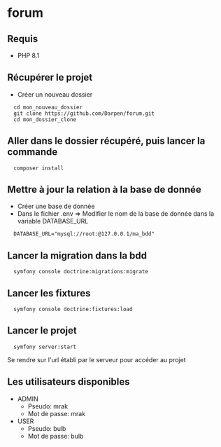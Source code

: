 # forum

## Requis
- PHP 8.1

## Récupérer le projet
- Créer un nouveau dossier
```
  cd mon_nouveau_dossier
  git clone https://github.com/Darpen/forum.git
  cd mon_dossier_clone
```

## Aller dans le dossier récupéré, puis lancer la commande
```
  composer install
```

## Mettre à jour la relation à la base de donnée
- Créer une base de donnée
- Dans le fichier .env => Modifier le nom de la base de donnée dans la variable DATABASE_URL
```
  DATABASE_URL="mysql://root:@127.0.0.1/ma_bdd"
```

## Lancer la migration dans la bdd
```
  symfony console doctrine:migrations:migrate
```

## Lancer les fixtures
```
  symfony console doctrine:fixtures:load
```

## Lancer le projet
```
  symfony server:start
```
Se rendre sur l'url établi par le serveur pour accéder au projet

## Les utilisateurs disponibles
- ADMIN
  - Pseudo: mrak
  - Mot de passe: mrak
- USER
  - Pseudo: bulb
  - Mot de passe: bulb

